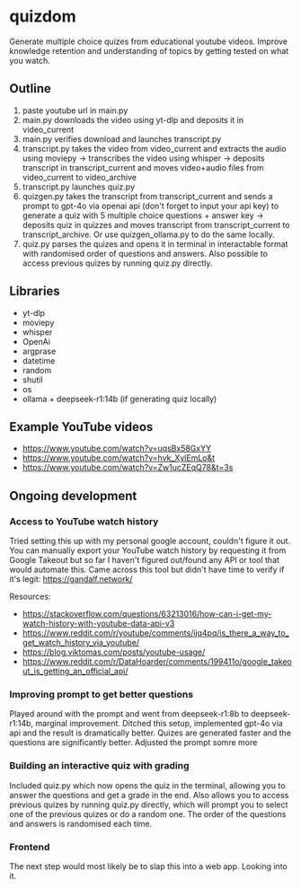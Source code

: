 # quizdom
Generate multiple choice quizes from educational youtube videos. Improve knowledge retention and understanding of topics by getting tested on what you watch.

## Outline
1. paste youtube url in main.py
2. main.py downloads the video using yt-dlp and deposits it in video_current
3. main.py verifies download and launches transcript.py
4. transcript.py takes the video from video_current and extracts the audio using moviepy -> transcribes the video using whisper -> deposits transcript in transcript_current and moves video+audio files from video_current to video_archive
5. transcript.py launches quiz.py
6. quizgen.py takes the transcript from transcript_current and sends a prompt to gpt-4o via openai api (don't forget to input your api key) to generate a quiz with 5 multiple choice questions + answer key -> deposits quiz in quizzes and moves transcript from transcript_current to transcript_archive. Or use quizgen_ollama.py to do the same locally.
8. quiz.py parses the quizes and opens it in terminal in interactable format with randomised order of questions and answers. Also possible to access previous quizes by running quiz.py directly.

## Libraries
- yt-dlp
- moviepy
- whisper
- OpenAi
- argprase
- datetime
- random
- shutil
- os
- ollama + deepseek-r1:14b (if generating quiz locally)

## Example YouTube videos
- https://www.youtube.com/watch?v=uqsBx58GxYY
- https://www.youtube.com/watch?v=hvk_XylEmLo&t
- https://www.youtube.com/watch?v=Zw1ucZEqQ78&t=3s

## Ongoing development
### Access to YouTube watch history
Tried setting this up with my personal google account, couldn't figure it out. You can manually export your YouTube watch history by requesting it from Google Takeout but so far I haven't figured out/found any API or tool that would automate this. Came across this tool but didn't have time to verify if it's legit: https://gandalf.network/

Resources:
  - https://stackoverflow.com/questions/63213016/how-can-i-get-my-watch-history-with-youtube-data-api-v3
  - https://www.reddit.com/r/youtube/comments/ijq4pq/is_there_a_way_to_get_watch_history_via_youtube/
  - https://blog.viktomas.com/posts/youtube-usage/
  - https://www.reddit.com/r/DataHoarder/comments/199411o/google_takeout_is_getting_an_official_api/

### Improving prompt to get better questions
Played around with the prompt and went from deepseek-r1:8b to deepseek-r1:14b, marginal improvement. Ditched this setup, implemented gpt-4o via api and the result is dramatically better. Quizes are generated faster and the questions are significantly better. Adjusted the prompt somre more 

### Building an interactive quiz with grading
Included quiz.py which now opens the quiz in the terminal, allowing you to answer the questions and get a grade in the end. Also allows you to access previous quizes by running quiz.py directly, which will prompt you to select one of the previous quizes or do a random one. The order of the questions and answers is randomised each time. 

### Frontend
The next step would most likely be to slap this into a web app. Looking into it.
